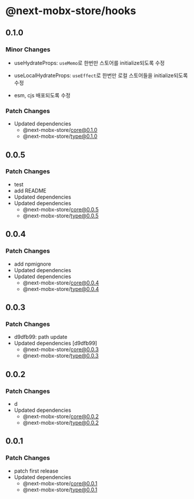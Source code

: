 # @next-mobx-store/hooks

## 0.1.0

### Minor Changes

- useHydrateProps: `useMemo`로 한번만 스토어를 initialize되도록 수정
- useLocalHydrateProps: `useEffect`로 한번만 로컬 스토어들을 initialize되도록 수정

- esm, cjs 배포되도록 수정

### Patch Changes

- Updated dependencies
  - @next-mobx-store/core@0.1.0
  - @next-mobx-store/type@0.1.0

## 0.0.5

### Patch Changes

- test
- add README
- Updated dependencies
- Updated dependencies
  - @next-mobx-store/core@0.0.5
  - @next-mobx-store/type@0.0.5

## 0.0.4

### Patch Changes

- add npmignore
- Updated dependencies
- Updated dependencies
  - @next-mobx-store/core@0.0.4
  - @next-mobx-store/type@0.0.4

## 0.0.3

### Patch Changes

- d9dfb99: path update
- Updated dependencies [d9dfb99]
  - @next-mobx-store/core@0.0.3
  - @next-mobx-store/type@0.0.3

## 0.0.2

### Patch Changes

- d
- Updated dependencies
  - @next-mobx-store/core@0.0.2
  - @next-mobx-store/type@0.0.2

## 0.0.1

### Patch Changes

- patch first release
- Updated dependencies
  - @next-mobx-store/core@0.0.1
  - @next-mobx-store/type@0.0.1
